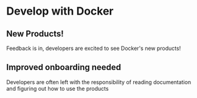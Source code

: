 # Develop with Docker

## New Products!

Feedback is in, developers are excited to see Docker's new products!

## Improved onboarding needed

Developers are often left with the responsibility of reading documentation and figuring out how to use the products


